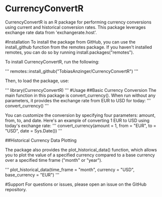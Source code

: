 # CurrencyConvertR
CurrencyConvertR is an R package for performing currency conversions using current and historical conversion rates. This package leverages exchange rate data from 'exchangerate.host'.

#Installation
To install the package from GitHub, you can use the install_github function from the remotes package. If you haven't installed remotes, you can do so by running install.packages("remotes").

To install CurrencyConvertR, run the following:

'''
remotes::install_github("TobiasAnzinger/CurrencyConvertR")
'''

Then, to load the package, use:

'''
library(CurrencyConvertR)
'''
#Usage
##Basic Currency Conversion
The main function in this package is convert_currency(). When run without any parameters, it provides the exchange rate from EUR to USD for today:
'''
convert_currency()
'''

You can customize the conversion by specifying four parameters: amount, from, to, and date. Here's an example of converting 1 EUR to USD using today's exchange rate:
'''
convert_currency(amount = 1, from = "EUR", to = "USD", date = Sys.Date())
'''

##Historical Currency Data Plotting

The package also provides the plot_historical_data() function, which allows you to plot the value of a specified currency compared to a base currency over a specified time frame ("month" or "year").

'''
plot_historical_data(time_frame = "month", currency = "USD", base_currency = "EUR")
'''

#Support
For questions or issues, please open an issue on the GitHub repository.
